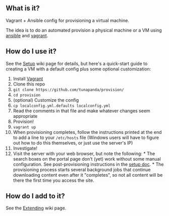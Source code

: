 ## What is it?
Vagrant + Ansible config for provisioning a virtual machine.

The idea is to do an automated provision a physical machine or a VM using [ansible](http://ansible.com) and [vagrant](http://www.vagrantup.com). 

## How do I use it?
See the [Setup](https://github.com/tunapanda/provision/wiki/Setup) wiki page for details, but here's a quick-start guide to creating a VM with a default config plus some optional customization:

1. Install [Vagrant](http://vagrantup.com)
2. Clone this repo
  2. `git clone https://github.com/tunapanda/provision/`
  2. `cd provision`
3. (optional) Customize the config
  4. `cp localconfig.yml.defaults localconfig.yml`
  5. Read the comments in that file and make whatever changes seem appropriate
4. Provision!
  1. `vagrant up`
  2. When provisioning completes, follow the instructions printed at the end to add a line to your `/etc/hosts` file (Windows users will have to figure out how to do this themselves, or just use the server's IP)
5. Investigate!
  6. Visit the server with your web browser, but note the following:
    * The search boxes on the portal page don't (yet) work without some manual configuration. See post-provisioning instructions in the [setup doc](https://github.com/tunapanda/provision/wiki/Setup). 
    * The provisioning process starts several background jobs that continue downloading content even after it "completes", so not all content will be there the first time you access the site.

## How do I add to it?
See the [Extending](https://github.com/tunapanda/provision/wiki/Extending-the-provisioning-system) wiki page. 
